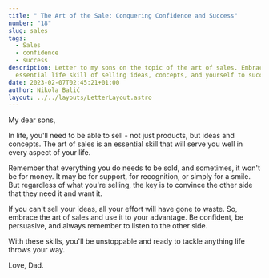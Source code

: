 ```yaml
---
title: " The Art of the Sale: Conquering Confidence and Success"
number: "18"
slug: sales
tags:
  - Sales
  - confidence
  - success
description: Letter to my sons on the topic of the art of sales. Embrace the
  essential life skill of selling ideas, concepts, and yourself to succeed.
date: 2023-02-07T02:45:21+01:00
author: Nikola Balić
layout: ../../layouts/LetterLayout.astro
---
```

My dear sons,

In life, you'll need to be able to sell - not just products, but ideas and concepts. The art of sales is an essential skill that will serve you well in every aspect of your life.

Remember that everything you do needs to be sold, and sometimes, it won't be for money. It may be for support, for recognition, or simply for a smile. But regardless of what you're selling, the key is to convince the other side that they need it and want it.

If you can't sell your ideas, all your effort will have gone to waste. So, embrace the art of sales and use it to your advantage. Be confident, be persuasive, and always remember to listen to the other side.

With these skills, you'll be unstoppable and ready to tackle anything life throws your way.

Love, Dad.